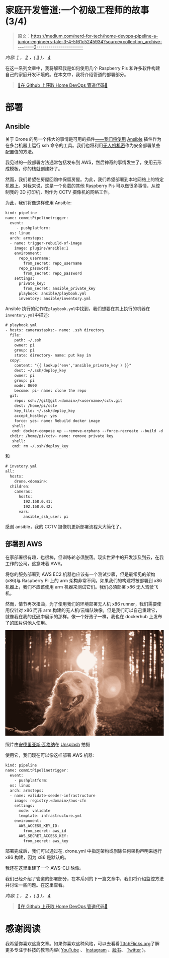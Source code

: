 # 家庭开发管道:一个初级工程师的故事(3/4)

> 原文：<https://medium.com/nerd-for-tech/home-devops-pipeline-a-junior-engineers-tale-3-4-5f61c5245934?source=collection_archive---------2----------------------->

*内容:* [*1*](/@t3chflicks/home-devops-pipeline-a-junior-engineers-tale-1-4-336ed07a6ec0) *，* [*2*](/@t3chflicks/home-devops-pipeline-a-junior-engineers-tale-2-4-7be3e3c292c) *，(* [*3*](/@t3chflicks/home-devops-pipeline-a-junior-engineers-tale-3-4-5f61c5245934) *)，* [*4*](/@t3chflicks/home-devops-pipeline-a-junior-engineers-tale-4-4-5db7c1610e3e)

在这一系列文章中，我将解释我是如何使用几个 Raspberry Pis 和许多软件构建自己的家庭开发环境的。在本文中，我将介绍管道的部署部分。

> [🔗在 Github 上获取 Home DevOps 管道代码📔](https://github.com/sk-t3ch/home-repo)

# 部署

## Ansible

关于 Drone 的另一个伟大的事情是可用的插件[——我们将使用](http://plugins.drone.io) [Ansible](https://docs.ansible.com/ansible/latest/user_guide/basic_concepts.html) 插件作为在多台机器上运行 ssh 命令的工具。我们也将利用[无人机机密](https://docs.drone.io/secret/repository/)作为安全部署某些配置值的方法。

我见过的一般部署方法通常包括发布到 AWS，然后神奇的事情发生了，使用云形成模板，你的栈就创建好了。

然而，我们希望在房屋回购中保留房屋。为此，我们希望部署到本地网络上的特定机器上。对我来说，这是一个负载的其他 Raspberry Pis 可以做很多事情，从控制我的 3D 打印机，到作为 CCTV 摄像机的网络工作。

为此，我们将像这样使用 Ansible:

```
kind: pipeline
name: commitPipelinetrigger:
  event:
     - pushplatform:
  os: linux
  arch: armsteps:
  - name: trigger-rebuild-of-image
    image: plugins/ansible:1
    environment:
      repo_username:
        from_secret: repo_username
      repo_password:
        from_secret: repo_password
    settings:
      private_key:
        from_secret: ansible_private_key
      playbook: ansible/playbook.yml
      inventory: ansible/inventory.yml
```

Ansible 执行的动作在`playbook.yml`中找到，我们想要在其上执行的机器在`inventory.yml`中描述:

```
# playbook.yml
- hosts: camerastasks:- name: .ssh directory
  file:
    path: ~/.ssh
    owner: pi
    group: pi
    state: directory- name: put key in
  copy:
    content: "{{ lookup('env','ansible_private_key') }}"
    dest: ~/.ssh/deploy_key
    owner: pi
    group: pi
    mode: 0600
    become: pi- name: clone the repo
  git:  
    repo: ssh://git@git.<domain>/<username>/cctv.git
    dest: /home/pi/cctv
    key_file: ~/.ssh/deploy_key
    accept_hostkey: yes
    force: yes- name: Rebuild docker image
   shell:
   cmd: docker-compose up --remove-orphans --force-recreate --build -d
  chdir: /home/pi/cctv- name: remove private key
   shell:
   cmd: rm ~/.ssh/deploy_key
```

和

```
# invetory.yml
all:
  hosts:
    drone.<domain>:
  children:
    cameras:
      hosts:
        192.168.0.41:
        192.168.0.42:
      vars:
        ansible_ssh_user: pi
```

感谢 ansible，我的 CCTV 摄像机更新部署流程大大简化了。

## 部署到 AWS

在家部署很有趣，也很棒，但训练轮必须脱落。现实世界中的开发涉及到云，在我工作的公司，这意味着 AWS。

将您的服务部署到 AWS EC2 机器也应该有一个测试步骤，但是最常见的架构(x86)与 Raspberry Pi 上的 arm 架构非常不同。如果我们的构建将被部署到 x86 机器上，我们不应该使用 arm 机器来测试它们。我们必须部署 x86 无人驾驶飞机。

然而，情节再次扭曲，为了使用我们的环境部署无人机 x86 runner，我们需要使用仅针对 x86 而非 arm 构建的无人机/云编队映像。但是我们可以自己重建它，就像我在我的[代码](https://github.com/sk-t3ch/home-repo)中展示的那样。像一个好孩子一样，我也在 dockerhub 上发布了[的图片](https://hub.docker.com/r/t3chflicks/aws-cfn)供他人使用。

![](img/ab88159faa978001759e62fc3a23a987.png)

照片由[安德里亚斯·瓦格纳](https://unsplash.com/@waguluz_?utm_source=medium&utm_medium=referral)在 [Unsplash](https://unsplash.com?utm_source=medium&utm_medium=referral) 拍摄

使用它，我们现在可以像这样部署 AWS 机器:

```
kind: pipeline
name: commitPipelinetrigger:
  event:
    - pushplatform:
  os: linux
  arch: armsteps:
  - name: validate-seeder-infrastructure
    image: registry.<domain>/aws-cfn
    settings:
      mode: validate
      template: infrastructure.yml
    environment:
      AWS_ACCESS_KEY_ID:
        from_secret: aws_id
      AWS_SECRET_ACCESS_KEY:
        from_secret: aws_key
```

部署完成后，我们可以通过在. drone.yml 中指定架构或删除任何架构声明来运行 x86 构建，因为 x86 是默认的。

我还在这里重建了一个 AWS-CLI 映像。

我们已经介绍了管道的部署部分，在本系列的下一篇文章中，我们将介绍监控方法并讨论一些问题。在这里查看。

*内容:* [*1*](/@t3chflicks/home-devops-pipeline-a-junior-engineers-tale-1-4-336ed07a6ec0) *，* [*2*](/@t3chflicks/home-devops-pipeline-a-junior-engineers-tale-2-4-7be3e3c292c) *，(* [*3*](/@t3chflicks/home-devops-pipeline-a-junior-engineers-tale-3-4-5f61c5245934) *)，* [*4*](/@t3chflicks/home-devops-pipeline-a-junior-engineers-tale-4-4-5db7c1610e3e)

> [🔗在 Github 上获取 Home DevOps 管道代码📔](https://github.com/sk-t3ch/home-repo)

# 感谢阅读

我希望你喜欢这篇文章。如果你喜欢这种风格，可以去看看[T3chFlicks.org](https://t3chflicks.org/Projects/home-devops-pipeline)了解更多专注于科技的教育内容( [YouTube](https://www.youtube.com/channel/UC0eSD-tdiJMI5GQTkMmZ-6w) 、 [Instagram](https://www.instagram.com/t3chflicks/) 、[脸书](https://www.facebook.com/t3chflicks)、 [Twitter](https://twitter.com/t3chflicks) )。